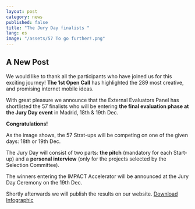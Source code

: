 ```yaml
---
layout: post
category: news
published: false
title: "The Jury Day finalists "
lang: es
image: "/assets/57 To go further!.png"
---
```


## A New Post

We would like to thank all the participants who have joined us for this exciting journey! **The 1st Open Call** has highlighted the 289 most creative, and promising internet mobile ideas. 

With great pleasure we announce that the External Evaluators Panel has shortlisted the 57 finalists who will be entering **the final evaluation phase at the Jury Day event** in Madrid, 18th & 19th Dec.

**Congratulations!**

As the image shows, the 57 Strat-ups will be competing on one of the given days: 18th or 19th Dec. 

The Jury Day will consist of two parts: **the pitch** (mandatory for each Start-up) and a **personal interview** (only for the projects selected by the Selection Committee). 

The winners entering the IMPACT Accelerator will be announced at the Jury Day Ceremony on the 19th Dec.

Shortly afterwards we will publish the results on our website.
 <a href="/assets/57 To go further!.png"><i class="icon-download-1"></i>Download Infographic</a> 